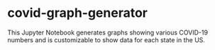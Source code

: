 # covid-graph-generator
This Jupyter Notebook generates graphs showing various COVID-19 numbers and is customizable to show data for each state in the US.
